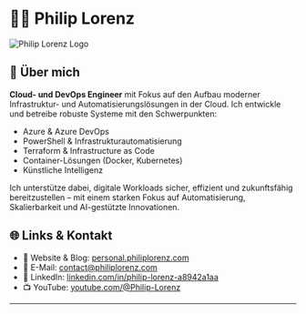 # 👨‍💻 Philip Lorenz

![Philip Lorenz Logo](https://personal.philiplorenz.com/wp-content/uploads/2023/09/download-2.png)

## 🚀 Über mich

**Cloud- und DevOps Engineer** mit Fokus auf den Aufbau moderner Infrastruktur- und Automatisierungslösungen in der Cloud. Ich entwickle und betreibe robuste Systeme mit den Schwerpunkten:

- Azure & Azure DevOps
- PowerShell & Infrastrukturautomatisierung
- Terraform & Infrastructure as Code
- Container-Lösungen (Docker, Kubernetes)
- Künstliche Intelligenz

Ich unterstütze dabei, digitale Workloads sicher, effizient und zukunftsfähig bereitzustellen – mit einem starken Fokus auf Automatisierung, Skalierbarkeit und AI-gestützte Innovationen.

## 🌐 Links & Kontakt

- 🔗 Website & Blog: [personal.philiplorenz.com](https://personal.philiplorenz.com/)
- 📧 E-Mail: [contact@philiplorenz.com](mailto:contact@philiplorenz.com)
- 💼 LinkedIn: [linkedin.com/in/philip-lorenz-a8942a1aa](https://www.linkedin.com/in/philip-lorenz-a8942a1aa/)
- 📺 YouTube: [youtube.com/@Philip-Lorenz](https://www.youtube.com/@Philip-Lorenz)

---